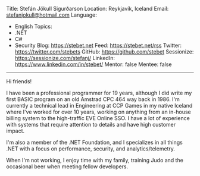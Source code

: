 Title: Stefán Jökull Sigurðarson
Location: Reykjavík, Iceland
Email: stefanjokull@hotmail.com
Language:
  - English
Topics:
  - .NET
  - C#
  - Security
Blog: https://stebet.net
Feed: https://stebet.net/rss
Twitter: https://twitter.com/stebets
GitHub: https://github.com/stebet
Sessionize: https://sessionize.com/stefanj/
LinkedIn: https://www.linkedin.com/in/stebet/
Mentor: false
Mentee: false
---
Hi friends!

I have been a professional programmer for 19 years, although I did write my first BASIC program on an old Amstrad CPC 464 way back in 1986. I'm currently a technical lead in Engineering at CCP Games in my native Iceland where I've worked for over 10 years, working on anything from an in-house billing system to the high-traffic EVE Online SSO. I have a lot of experience with systems that require attention to details and have high customer impact.

I'm also a member of the .NET Foundation, and I specializes in all things .NET with a focus on performance, security, and analytics/telemetry.

When I'm not working, I enjoy time with my family, training Judo and the occasional beer when meeting fellow developers.
